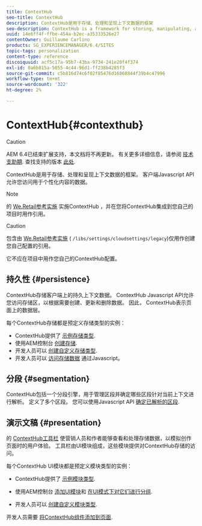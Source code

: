 ```yaml
---
title: ContextHub
seo-title: ContextHub
description: ContextHub是用于存储、处理和呈现上下文数据的框架
seo-description: ContextHub is a framework for storing, manipulating, and presenting context data
uuid: 14e6ff4f-ffbe-454a-b2ec-a35333526e27
contentOwner: Guillaume Carlino
products: SG_EXPERIENCEMANAGER/6.4/SITES
topic-tags: personalization
content-type: reference
discoiquuid: acf5c17a-95b7-43ba-9734-241e20f4f374
exl-id: 0a6b815a-5055-4c44-96d1-ff238b4285f3
source-git-commit: c5b816d74c6f02f85476d16868844f39b4c47996
workflow-type: tm+mt
source-wordcount: '322'
ht-degree: 2%

---
```


# ContextHub{#contexthub}

>[!CAUTION]
>
>AEM 6.4已结束扩展支持，本文档将不再更新。 有关更多详细信息，请参阅 [技术支助期](https://helpx.adobe.com/cn/support/programs/eol-matrix.html). 查找支持的版本 [此处](https://experienceleague.adobe.com/docs/).

ContextHub是用于存储、处理和呈现上下文数据的框架。 客户端Javascript API允许您访问用于个性化内容的数据。

>[!NOTE]
>
>的 [We.Retail参考实施](/help/sites-developing/we-retail.md) 实施ContextHub ，并在您将ContextHub集成到您自己的项目时用作引用。

>[!CAUTION]
>
>包含由 [We.Retail参考实施](/help/sites-developing/we-retail.md) ( `/libs/settings/cloudsettings/legacy`)仅用作创建您自己配置的引用。
>
>它不应在项目中用作您自己的ContextHub配置。

## 持久性 {#persistence}

ContextHub存储客户端上的持久上下文数据。 ContextHub Javascript API允许您访问存储区，以根据需要创建、更新和删除数据。 因此， ContextHub表示页面上的数据层。

每个ContextHub存储都是预定义存储类型的实例：

* ContextHub提供了 [示例存储类型](/help/sites-developing/ch-samplestores.md).
* 使用AEM控制台 [创建存储](/help/sites-administering/contexthub-config.md#creating-a-contexthub-store).
* 开发人员可以 [创建自定义存储类型](/help/sites-developing/ch-extend.md#creating-custom-store-candidates).
* 开发人员可以 [访问存储数据](/help/sites-developing/ch-adding.md#interacting-with-contexthub-stores) 通过Javascript。

## 分段 {#segmentation}

ContextHub包括一个分段引擎，用于管理区段并确定哪些区段针对当前上下文进行解析。 定义了多个区段。 您可以使用Javascript API [确定已解析的区段](/help/sites-developing/ch-adding.md#determining-resolved-contexthub-segments).

## 演示文稿 {#presentation}

的 [ContextHub工具栏](/help/sites-authoring/ch-previewing.md) 使营销人员和作者能够查看和处理存储数据，以模拟创作页面时的用户体验。 工具栏由UI模块组成，这些模块提供对ContextHub存储的访问。

每个ContextHub UI模块都是预定义模块类型的实例：

* ContextHub提供了 [示例模块类型](/help/sites-developing/ch-samplemodules.md).
* 使用AEM控制台 [添加UI模块](/help/sites-administering/contexthub-config.md#adding-a-ui-module)和 [在UI模式下对它们进行分组](/help/sites-administering/contexthub-config.md#adding-a-ui-mode).

* 开发人员可以 [创建自定义模块类型](/help/sites-developing/ch-extend.md#creating-contexthub-ui-module-types).

开发人员需要 [将ContextHub组件添加到页面](/help/sites-developing/ch-adding.md).
